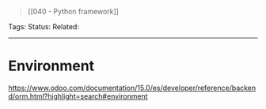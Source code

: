 > [[040 - Python framework]]

Tags: 
Status: 
Related: 

___

# Environment

https://www.odoo.com/documentation/15.0/es/developer/reference/backend/orm.html?highlight=search#environment